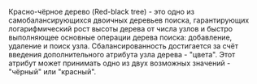 Красно-чёрное дерево (Red-black tree) - это одно из самобалансирующихся двоичных деревьев поиска, гарантирующих логарифмический рост высоты дерева от числа узлов и быстро выполняющее основные операции дерева поиска: добавление, удаление и поиск узла.
Сбалансированность достигается за счёт введения дополнительного атрибута узла дерева - "цвета".
Этот атрибут может принимать одно из двух возможных значений - "чёрный" или "красный".
